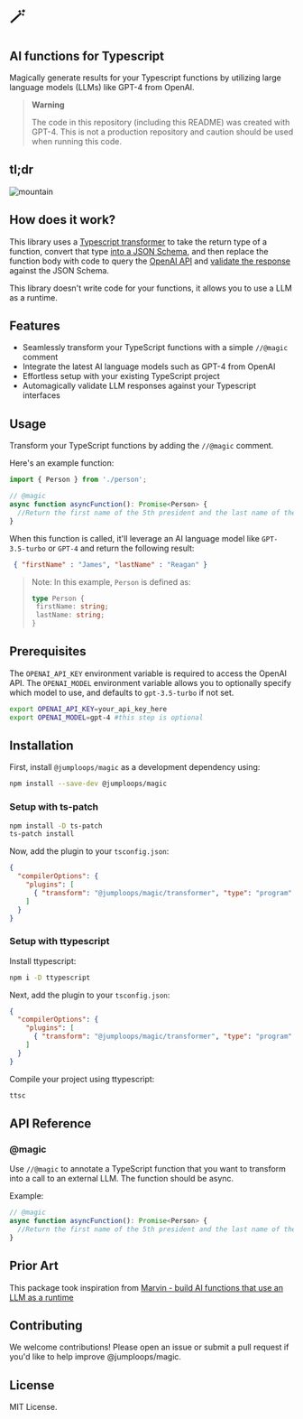 # 🪄

## AI functions for Typescript

Magically generate results for your Typescript functions by utilizing large language models (LLMs) like GPT-4 from OpenAI. 

> **Warning**
>
> The code in this repository (including this README) was created with GPT-4. This is not a production repository and caution should be used when running this code. 

## tl;dr

![mountain](https://user-images.githubusercontent.com/8540079/230755514-56193e38-019b-4a33-bd68-a0268fa0b787.png)

## How does it work? 

This library uses a [Typescript transformer](https://github.com/itsdouges/typescript-transformer-handbook) to take the return type of a function, convert that type [into a JSON Schema](https://github.com/YousefED/typescript-json-schema), and then replace the function body with code to query the [OpenAI API](https://github.com/openai/openai-node) and [validate the response](https://github.com/ajv-validator/ajv) against the JSON Schema.

This library doesn't write code for your functions, it allows you to use a LLM as a runtime.

## Features

- Seamlessly transform your TypeScript functions with a simple `//@magic` comment
- Integrate the latest AI language models such as GPT-4 from OpenAI
- Effortless setup with your existing TypeScript project
- Automagically validate LLM responses against your Typescript interfaces

## Usage

Transform your TypeScript functions by adding the `//@magic` comment.

Here's an example function:

```typescript
import { Person } from './person';

// @magic
async function asyncFunction(): Promise<Person> {
  //Return the first name of the 5th president and the last name of the 40th president
}
```

When this function is called, it'll leverage an AI language model like `GPT-3.5-turbo` or `GPT-4` and return the following result:

```json
 { "firstName" : "James", "lastName" : "Reagan" }
```

> Note: In this example, `Person` is defined as:
>
> ```typescript
> type Person {
>  firstName: string;
>  lastName: string;
> }
> ```

## Prerequisites

The `OPENAI_API_KEY` environment variable is required to access the OpenAI API. The `OPENAI_MODEL` environment variable allows you to optionally specify which model to use, and defaults to `gpt-3.5-turbo` if not set. 

```bash
export OPENAI_API_KEY=your_api_key_here
export OPENAI_MODEL=gpt-4 #this step is optional
```

## Installation

First, install `@jumploops/magic` as a development dependency using:

```bash
npm install --save-dev @jumploops/magic
```

### Setup with ts-patch

```bash
npm install -D ts-patch
ts-patch install
```

Now, add the plugin to your `tsconfig.json`:
```json
{
  "compilerOptions": {
    "plugins": [
      { "transform": "@jumploops/magic/transformer", "type": "program" }
    ]
  }
}
```

### Setup with ttypescript

Install ttypescript:

```bash
npm i -D ttypescript
```

Next, add the plugin to your `tsconfig.json`:
```json
{
  "compilerOptions": {
    "plugins": [
      { "transform": "@jumploops/magic/transformer", "type": "program" }
    ]
  }
}
```

Compile your project using ttypescript:

```bash
ttsc
```

## API Reference

### @magic

Use `//@magic` to annotate a TypeScript function that you want to transform into a call to an external LLM. The function should be async.

Example:

```typescript
// @magic
async function asyncFunction(): Promise<Person> {
  //Return the first name of the 5th president and the last name of the 40th president
}
```

## Prior Art
This package took inspiration from [Marvin - build AI functions that use an LLM as a runtime](https://news.ycombinator.com/item?id=35366838)

## Contributing

We welcome contributions! Please open an issue or submit a pull request if you'd like to help improve @jumploops/magic.

## License

MIT License.
